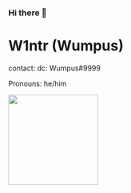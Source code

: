 ### Hi there 👋

# W1ntr (Wumpus)

contact: dc: Wumpus#9999
 
Pronouns: he/him
 



<p float="left">
  <img src="https://github-readme-stats.vercel.app/api?username=W1ntr&show_icons=true&theme=buefy" height="180">
</p>
